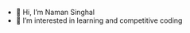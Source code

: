 - 👋 Hi, I’m Naman Singhal
- 👀 I’m interested in learning and competitive coding

<!---
Naman-Singhal-38/Naman-Singhal-38 is a ✨ special ✨ repository because its `README.md` (this file) appears on your GitHub profile.
You can click the Preview link to take a look at your changes.
--->
